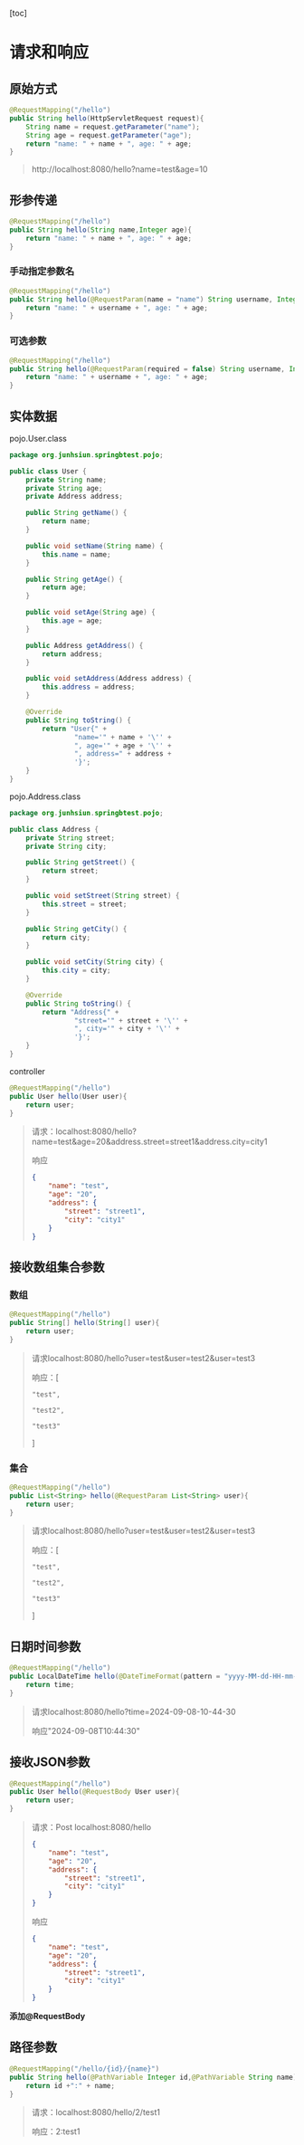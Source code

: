 [toc]

# 请求和响应

## 原始方式

~~~ java
@RequestMapping("/hello")
public String hello(HttpServletRequest request){
    String name = request.getParameter("name");
    String age = request.getParameter("age");
    return "name: " + name + ", age: " + age;
}
~~~

>   http://localhost:8080/hello?name=test&age=10

## 形参传递

~~~ java
@RequestMapping("/hello")
public String hello(String name,Integer age){
    return "name: " + name + ", age: " + age;
}
~~~

### 手动指定参数名

~~~ java
@RequestMapping("/hello")
public String hello(@RequestParam(name = "name") String username, Integer age){
    return "name: " + username + ", age: " + age;
}
~~~

### 可选参数

~~~ java
@RequestMapping("/hello")
public String hello(@RequestParam(required = false) String username, Integer age){
    return "name: " + username + ", age: " + age;
}
~~~

## 实体数据

pojo.User.class

~~~ java
package org.junhsiun.springbtest.pojo;

public class User {
    private String name;
    private String age;
    private Address address;

    public String getName() {
        return name;
    }

    public void setName(String name) {
        this.name = name;
    }

    public String getAge() {
        return age;
    }

    public void setAge(String age) {
        this.age = age;
    }

    public Address getAddress() {
        return address;
    }

    public void setAddress(Address address) {
        this.address = address;
    }

    @Override
    public String toString() {
        return "User{" +
                "name='" + name + '\'' +
                ", age='" + age + '\'' +
                ", address=" + address +
                '}';
    }
}
~~~

pojo.Address.class

~~~ java
package org.junhsiun.springbtest.pojo;

public class Address {
    private String street;
    private String city;

    public String getStreet() {
        return street;
    }

    public void setStreet(String street) {
        this.street = street;
    }

    public String getCity() {
        return city;
    }

    public void setCity(String city) {
        this.city = city;
    }

    @Override
    public String toString() {
        return "Address{" +
                "street='" + street + '\'' +
                ", city='" + city + '\'' +
                '}';
    }
}
~~~

controller

~~~ java
@RequestMapping("/hello")
public User hello(User user){
    return user;
}
~~~

>   请求：localhost:8080/hello?name=test&age=20&address.street=street1&address.city=city1
>
>   响应
>
>   ~~~ json
>   {
>       "name": "test",
>       "age": "20",
>       "address": {
>           "street": "street1",
>           "city": "city1"
>       }
>   }
>   ~~~

## 接收数组集合参数

### 数组

~~~ java
@RequestMapping("/hello")
public String[] hello(String[] user){
    return user;
}
~~~

>   请求localhost:8080/hello?user=test&user=test2&user=test3
>
>   响应：[
>
>     "test",
>
>     "test2",
>
>     "test3"
>
>   ]

### 集合

~~~ java
@RequestMapping("/hello")
public List<String> hello(@RequestParam List<String> user){
    return user;
}
~~~

>   请求localhost:8080/hello?user=test&user=test2&user=test3
>
>   响应：[
>
>     "test",
>
>     "test2",
>
>     "test3"
>
>   ]

## 日期时间参数

~~~ java
@RequestMapping("/hello")
public LocalDateTime hello(@DateTimeFormat(pattern = "yyyy-MM-dd-HH-mm-ss")LocalDateTime time){
    return time;
}
~~~

>   请求localhost:8080/hello?time=2024-09-08-10-44-30
>
>   响应"2024-09-08T10:44:30"

## 接收JSON参数

~~~ java
@RequestMapping("/hello")
public User hello(@RequestBody User user){
    return user;
}
~~~

>   请求：Post localhost:8080/hello
>
>   ~~~ json
>   {
>       "name": "test",
>       "age": "20",
>       "address": {
>           "street": "street1",
>           "city": "city1"
>       }
>   }
>   ~~~
>
>   响应
>
>   ~~~ json
>   {
>       "name": "test",
>       "age": "20",
>       "address": {
>           "street": "street1",
>           "city": "city1"
>       }
>   }
>   ~~~

**添加@RequestBody** 

## 路径参数

~~~ java
@RequestMapping("/hello/{id}/{name}")
public String hello(@PathVariable Integer id,@PathVariable String name) {
    return id +":" + name;
}
~~~

>   请求：localhost:8080/hello/2/test1
>
>   响应：2:test1